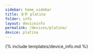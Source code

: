 ```yaml
---
sidebar: home_sidebar
title: 关于 platina
folder: info
layout: deviceinfo
permalink: /devices/platina/
device: platina
---
```

{% include templates/device_info.md %}
